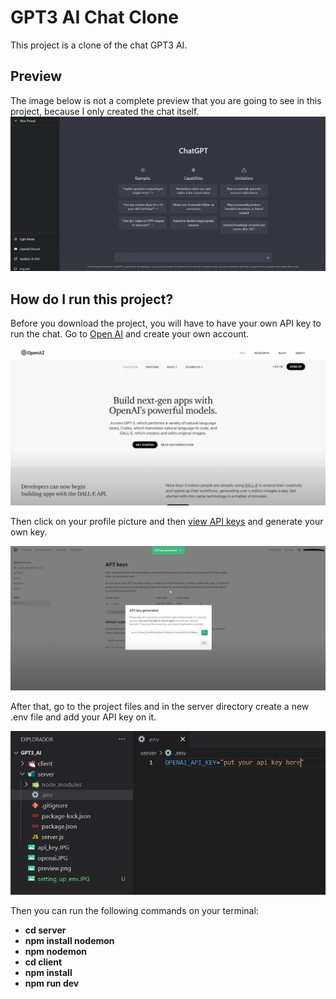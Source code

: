 # GPT3 AI Chat Clone

This project is a clone of the chat GPT3 AI.

## Preview

The image below is not a complete preview that you are going to see in this project, because I only created the chat itself.
![preview](./preview.png)

## How do I run this project?

Before you download the project, you will have to have your own API key to run the chat. Go to [Open AI](https://openai.com/api/) and create your own account. 

![openai](./openai.JPG)

Then click on your profile picture and then [view API keys](https://beta.openai.com/account/api-keys) and generate your own key.

![apikeys](./api_key.JPG)

After that, go to the project files and in the server directory create a new .env file and add your API key on it.

![env](./setting_up_env.JPG)

Then you can run the following commands on your terminal:
- __cd server__
- __npm install nodemon__
- __npm nodemon__
- __cd client__
- __npm install__
- __npm run dev__
